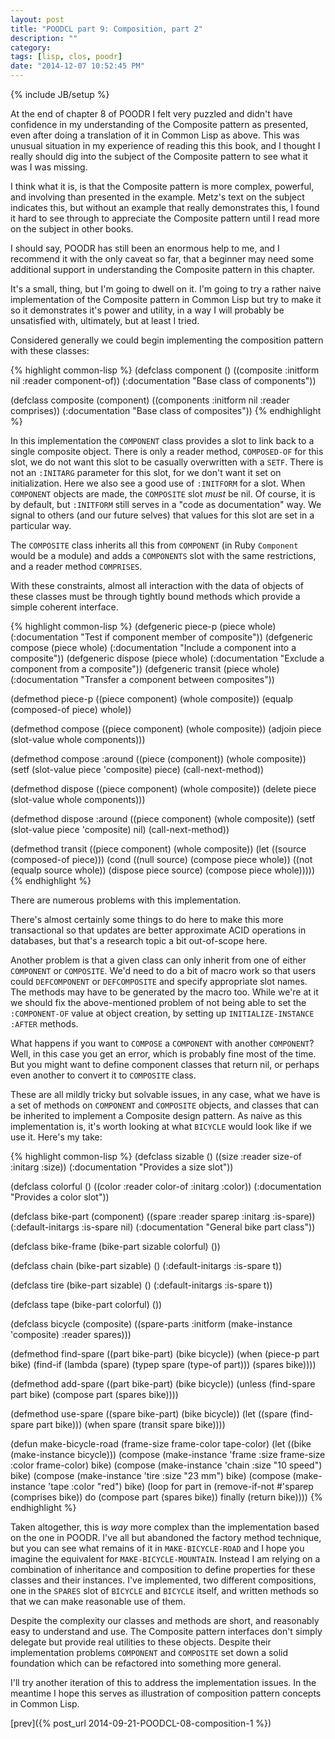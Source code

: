 ```yaml
---
layout: post
title: "POODCL part 9: Composition, part 2"
description: ""
category: 
tags: [lisp, clos, poodr]
date: "2014-12-07 10:52:45 PM"
---
```

{% include JB/setup %}

At the end of chapter 8 of POODR I felt very puzzled and didn't have
confidence in my understanding of the Composite pattern as presented,
even after doing a translation of it in Common Lisp as above. This was
unusual situation in my experience of reading this this book, and I
thought I really should dig into the subject of the Composite pattern
to see what it was I was missing.

I think what it is, is that the Composite pattern is more complex,
powerful, and involving than presented in the example. Metz's text on
the subject indicates this, but without an example that really
demonstrates this, I found it hard to see through to appreciate the
Composite pattern until I read more on the subject in other books.

I should say, POODR has still been an enormous help to me, and I
recommend it with the only caveat so far, that a beginner may need
some additional support in understanding the Composite pattern in this
chapter.

It's a small, thing, but I'm going to dwell on it. I'm going to try a
rather naive implementation of the Composite pattern in Common Lisp
but try to make it so it demonstrates it's power and utility, in a way
I will probably be unsatisfied with, ultimately, but at least I tried.

<!-- more -->

Considered generally we could begin implementing the composition
pattern with these classes:

{% highlight common-lisp %}
(defclass component ()
  ((composite :initform nil :reader component-of))
  (:documentation "Base class of components"))

(defclass composite (component)
  ((components :initform nil :reader comprises))
  (:documentation "Base class of composites"))
{% endhighlight %}

In this implementation the `COMPONENT` class provides a slot to link
back to a single composite object. There is only a reader method,
`COMPOSED-OF` for this slot, we do not want this slot to be casually
overwritten with a `SETF`. There is not an `:INITARG` parameter for
this slot, for we don't want it set on initialization. Here we also
see a good use of `:INITFORM` for a slot. When `COMPONENT` objects are
made, the `COMPOSITE` slot *must* be nil. Of course, it is by default,
but `:INITFORM` still serves in a "code as documentation" way. We
signal to others (and our future selves) that values for this slot are
set in a particular way.

The `COMPOSITE` class inherits all this from `COMPONENT` (in Ruby
`Component` would be a module) and adds a `COMPONENTS` slot with the
same restrictions, and a reader method `COMPRISES`.

With these constraints, almost all interaction with the data of objects
of these classes must be through tightly bound methods which provide a
simple coherent interface.

{% highlight common-lisp %}
(defgeneric piece-p (piece whole)
  (:documentation "Test if component member of composite"))
(defgeneric compose (piece whole)
  (:documentation "Include a component into a composite"))
(defgeneric dispose (piece whole)
  (:documentation "Exclude a component from a composite"))
(defgeneric transit (piece whole)
  (:documentation "Transfer a component between composites"))

(defmethod piece-p ((piece component) (whole composite))
  (equalp (composed-of piece) whole))


(defmethod compose ((piece component) (whole composite))
  (adjoin piece (slot-value whole components)))

(defmethod compose :around ((piece (component)) (whole composite))
  (setf (slot-value piece 'composite) piece)
  (call-next-method))


(defmethod dispose ((piece component) (whole composite))
  (delete piece (slot-value whole components)))

(defmethod dispose :around ((piece component) (whole composite))
  (setf (slot-value piece 'composite) nil)
  (call-next-method))


(defmethod transit ((piece component) (whole composite))
  (let ((source (composed-of piece)))
    (cond ((null source)
           (compose piece whole))
          ((not (equalp source whole))
           (dispose piece source)
           (compose piece whole)))))
{% endhighlight %}

There are numerous problems with this implementation.

There's almost certainly some things to do here to make this more
transactional so that updates are better approximate ACID operations
in databases, but that's a research topic a bit out-of-scope here.

Another problem is that a given class can only inherit from one of
either `COMPONENT` or `COMPOSITE`. We'd need to do a bit of macro work
so that users could `DEFCOMPONENT` or `DEFCOMPOSITE` and specify
appropriate slot names. The methods may have to be generated by the
macro too. While we're at it we should fix the above-mentioned problem
of not being able to set the `:COMPONENT-OF` value at object creation,
by setting up `INITIALIZE-INSTANCE :AFTER` methods.

What happens if you want to `COMPOSE` a `COMPONENT` with another
`COMPONENT`? Well, in this case you get an error, which is probably
fine most of the time. But you might want to define component classes
that return nil, or perhaps even another to convert it to `COMPOSITE`
class.

These are all mildly tricky but solvable issues, in any case, what we
have is a set of methods on `COMPONENT` and `COMPOSITE` objects, and
classes that can be inherited to implement a Composite design pattern.
As naive as this implementation is, it's worth looking at what
`BICYCLE` would look like if we use it. Here's my take:

{% highlight common-lisp %}
(defclass sizable ()
  ((size :reader size-of :initarg :size))
  (:documentation "Provides a size slot"))

(defclass colorful ()
  ((color :reader color-of :initarg :color))
  (:documentation "Provides a color slot"))

(defclass bike-part (component)
  ((spare :reader sparep :initarg :is-spare))
  (:default-initargs :is-spare nil)
  (:documentation "General bike part class"))

(defclass bike-frame (bike-part sizable colorful)
  ())

(defclass chain (bike-part sizable)
  ()
  (:default-initargs :is-spare t))

(defclass tire (bike-part sizable)
  ()
  (:default-initargs :is-spare t))

(defclass tape (bike-part colorful)
  ())

(defclass bicycle (composite)
  ((spare-parts :initform (make-instance 'composite) :reader spares)))

(defmethod find-spare ((part bike-part) (bike bicycle))
  (when (piece-p part bike)
    (find-if (lambda (spare) (typep spare (type-of part)))
             (spares bike))))

(defmethod add-spare ((part bike-part) (bike bicycle))
  (unless (find-spare part bike)
    (compose part (spares bike))))

(defmethod use-spare ((spare bike-part) (bike bicycle))
  (let ((spare (find-spare part bike)))
    (when spare
      (transit spare bike))))

(defun make-bicycle-road (frame-size frame-color tape-color)
  (let ((bike (make-instance bicycle)))
    (compose (make-instance 'frame
                            :size frame-size
                            :color frame-color)
             bike)
    (compose (make-instance 'chain :size "10 speed") bike)
    (compose (make-instance 'tire :size "23 mm") bike)
    (compose (make-instance 'tape :color "red") bike)
    (loop
       for part in (remove-if-not #'sparep (comprises bike))
       do (compose part (spares bike))
       finally (return bike))))
{% endhighlight %}

Taken altogether, this is *way* more complex than the implementation
based on the one in POODR. I've all but abandoned the factory method
technique, but you can see what remains of it in `MAKE-BICYCLE-ROAD`
and I hope you imagine the equivalent for `MAKE-BICYCLE-MOUNTAIN`.
Instead I am relying on a combination of inheritance and composition
to define properties for these classes and their instances. I've
implemented, two different compositions, one in the `SPARES` slot of
`BICYCLE` and `BICYCLE` itself, and written methods so that we can
make reasonable use of them.

Despite the complexity our classes and methods are short, and
reasonably easy to understand and use. The Composite pattern
interfaces don't simply delegate but provide real utilities to these
objects. Despite their implementation problems `COMPONENT` and
`COMPOSITE` set down a solid foundation which can be refactored into
something more general.

I'll try another iteration of this to address the implementation
issues. In the meantime I hope this serves as illustration of
composition pattern concepts in Common Lisp.

[prev]({% post_url 2014-09-21-POODCL-08-composition-1 %})
